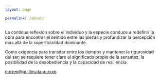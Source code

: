 ```yaml
---
layout: page

permalink: /about/
---
```


La continua reflexión sobre el individuo y la especie conduce a redefinir la obra para encontrar el sentido entre las piezas y profundizar la percepción más allá de la superficialidad dominante.

Como exigencia para transitar entre los tiempos y mantener la rigurosidad del ser, se requiere tener claro el significado propio de la sensatez, la posibilidad de la desobediencia y la capacidad de resiliencia.


[correo@guillosolano.com](mailto:correo@guillosolano.com)
